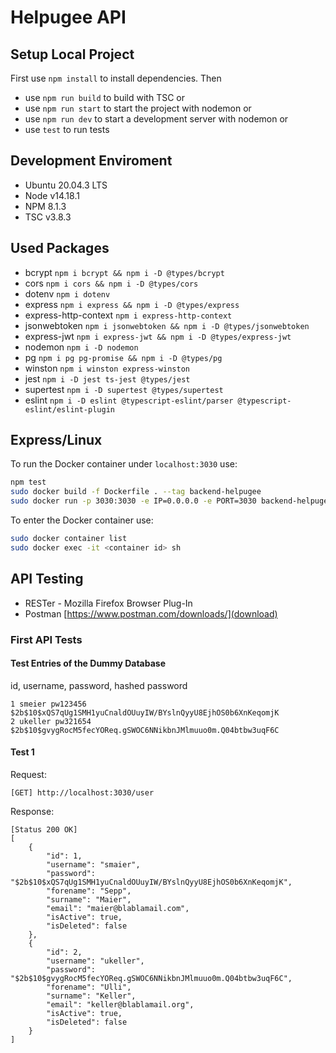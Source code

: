 # Helpugee API

## Setup Local Project

First use `npm install` to install dependencies. Then

* use `npm run build` to build with TSC or
* use `npm run start` to start the project with nodemon or
* use `npm run dev` to start a development server with nodemon or
* use `test` to run tests 

## Development Enviroment

* Ubuntu 20.04.3 LTS
* Node v14.18.1
* NPM 8.1.3
* TSC v3.8.3

## Used Packages

* bcrypt `npm i bcrypt && npm i -D @types/bcrypt`
* cors  `npm i cors && npm i -D @types/cors`
* dotenv `npm i dotenv`
* express `npm i express && npm i -D @types/express`
* express-http-context `npm i express-http-context`
* jsonwebtoken `npm i jsonwebtoken && npm i -D @types/jsonwebtoken`
* express-jwt `npm i express-jwt && npm i -D @types/express-jwt`
* nodemon `npm i -D nodemon`
* pg `npm i pg pg-promise && npm i -D @types/pg`
* winston `npm i winston express-winston`
* jest `npm i -D jest ts-jest @types/jest`
* supertest `npm i -D supertest @types/supertest`
* eslint `npm i -D eslint @typescript-eslint/parser @typescript-eslint/eslint-plugin`

## Express/Linux

To run the Docker container under `localhost:3030` use:
```bash
npm test
sudo docker build -f Dockerfile . --tag backend-helpugee
sudo docker run -p 3030:3030 -e IP=0.0.0.0 -e PORT=3030 backend-helpugee:latest
```

To enter the Docker container use:
```bash
sudo docker container list
sudo docker exec -it <container id> sh
```

## API Testing

* RESTer - Mozilla Firefox Browser Plug-In
* Postman [https://www.postman.com/downloads/](download)

### First API Tests

#### Test Entries of the Dummy Database

id, username, password, hashed password
```
1 smeier pw123456 $2b$10$xQS7qUg1SMH1yuCnaldOUuyIW/BYslnQyyU8EjhOS0b6XnKeqomjK
2 ukeller pw321654 $2b$10$gvygRocM5fecYOReq.gSWOC6NNikbnJMlmuuo0m.Q04btbw3uqF6C
```

#### Test 1

Request:
```
[GET] http://localhost:3030/user
```

Response:
```
[Status 200 OK]
[
    {
        "id": 1,
        "username": "smaier",
        "password": "$2b$10$xQS7qUg1SMH1yuCnaldOUuyIW/BYslnQyyU8EjhOS0b6XnKeqomjK",
        "forename": "Sepp",
        "surname": "Maier",
        "email": "maier@blablamail.com",
        "isActive": true,
        "isDeleted": false
    },
    {
        "id": 2,
        "username": "ukeller",
        "password": "$2b$10$gvygRocM5fecYOReq.gSWOC6NNikbnJMlmuuo0m.Q04btbw3uqF6C",
        "forename": "Ulli",
        "surname": "Keller",
        "email": "keller@blablamail.org",
        "isActive": true,
        "isDeleted": false
    }
]
```


